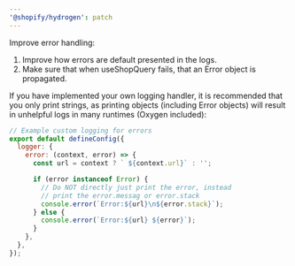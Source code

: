 ```yaml
---
'@shopify/hydrogen': patch
---
```


Improve error handling:

1. Improve how errors are default presented in the logs.
1. Make sure that when useShopQuery fails, that an Error object is propagated.

If you have implemented your own logging handler, it is recommended that you only print strings, as printing objects (including Error objects) will result in unhelpful logs in many runtimes (Oxygen included):

```js
// Example custom logging for errors
export default defineConfig({
  logger: {
    error: (context, error) => {
      const url = context ? ` ${context.url}` : '';

      if (error instanceof Error) {
        // Do NOT directly just print the error, instead
        // print the error.messag or error.stack
        console.error(`Error:${url}\n${error.stack}`);
      } else {
        console.error(`Error:${url} ${error}`);
      }
    },
  },
});
```
